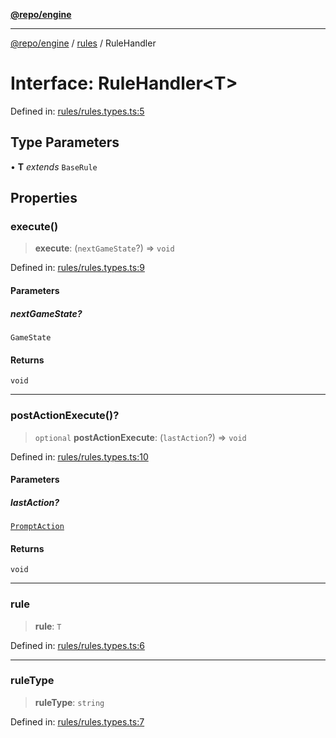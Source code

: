[**@repo/engine**](../../README.md)

***

[@repo/engine](../../modules.md) / [rules](../README.md) / RuleHandler

# Interface: RuleHandler\<T\>

Defined in: [rules/rules.types.ts:5](https://github.com/alexqguo/drinking-board-game-v3/blob/8be889bb524f73726fb953525e85e1fb94e42ee9/packages/engine/src/rules/rules.types.ts#L5)

## Type Parameters

• **T** *extends* `BaseRule`

## Properties

### execute()

> **execute**: (`nextGameState`?) => `void`

Defined in: [rules/rules.types.ts:9](https://github.com/alexqguo/drinking-board-game-v3/blob/8be889bb524f73726fb953525e85e1fb94e42ee9/packages/engine/src/rules/rules.types.ts#L9)

#### Parameters

##### nextGameState?

`GameState`

#### Returns

`void`

***

### postActionExecute()?

> `optional` **postActionExecute**: (`lastAction`?) => `void`

Defined in: [rules/rules.types.ts:10](https://github.com/alexqguo/drinking-board-game-v3/blob/8be889bb524f73726fb953525e85e1fb94e42ee9/packages/engine/src/rules/rules.types.ts#L10)

#### Parameters

##### lastAction?

[`PromptAction`](../../actions/interfaces/PromptAction.md)

#### Returns

`void`

***

### rule

> **rule**: `T`

Defined in: [rules/rules.types.ts:6](https://github.com/alexqguo/drinking-board-game-v3/blob/8be889bb524f73726fb953525e85e1fb94e42ee9/packages/engine/src/rules/rules.types.ts#L6)

***

### ruleType

> **ruleType**: `string`

Defined in: [rules/rules.types.ts:7](https://github.com/alexqguo/drinking-board-game-v3/blob/8be889bb524f73726fb953525e85e1fb94e42ee9/packages/engine/src/rules/rules.types.ts#L7)
